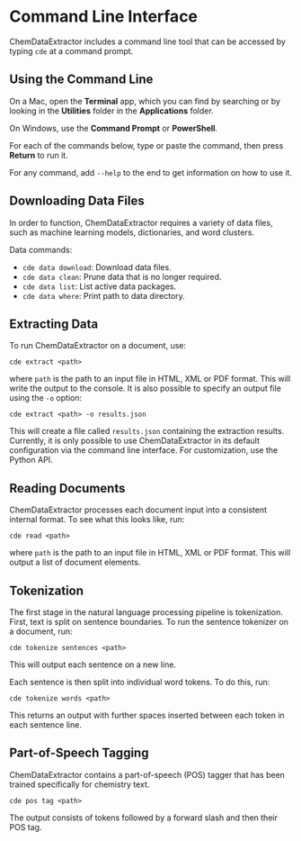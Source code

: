 # Command Line Interface

ChemDataExtractor includes a command line tool that can be accessed by typing `cde` at a command prompt.


## Using the Command Line

On a Mac, open the **Terminal** app, which you can find by searching or by looking in the **Utilities** folder in the 
**Applications** folder.

On Windows, use the **Command Prompt** or **PowerShell**.

For each of the commands below, type or paste the command, then press **Return** to run it.

For any command, add `--help` to the end to get information on how to use it.


## Downloading Data Files

In order to function, ChemDataExtractor requires a variety of data files, such as machine learning models, dictionaries,
and word clusters.

Data commands:

- `cde data download`: Download data files.
- `cde data clean`: Prune data that is no longer required.
- `cde data list`: List active data packages.
- `cde data where`: Print path to data directory.


## Extracting Data

To run ChemDataExtractor on a document, use:

    cde extract <path>
    
where `path` is the path to an input file in HTML, XML or PDF format. This will write the output to the console. It is 
also possible to specify an output file using the `-o` option:

    cde extract <path> -o results.json
    
This will create a file called `results.json` containing the extraction results. Currently, it is only possible to use
ChemDataExtractor in its default configuration via the command line interface. For customization, use the Python API.


## Reading Documents

ChemDataExtractor processes each document input into a consistent internal format. To see what this looks like, run:

    cde read <path>
    
where `path` is the path to an input file in HTML, XML or PDF format. This will output a list of document elements.


## Tokenization

The first stage in the natural language processing pipeline is tokenization. First, text is split on sentence
boundaries. To run the sentence tokenizer on a document, run:

    cde tokenize sentences <path>
    
This will output each sentence on a new line.

Each sentence is then split into individual word tokens. To do this, run:

    cde tokenize words <path>
    
This returns an output with further spaces inserted between each token in each sentence line.
    
## Part-of-Speech Tagging

ChemDataExtractor contains a part-of-speech (POS) tagger that has been trained specifically for chemistry text.

    cde pos tag <path>

The output consists of tokens followed by a forward slash and then their POS tag.

